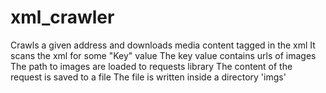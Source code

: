 # xml_crawler
Crawls a given address and downloads media content tagged in the xml
It scans the xml for some "Key" value
The key value contains urls of images
The path to images are loaded to requests library
The content of the request is saved to a file
The file is written inside a directory 'imgs'
